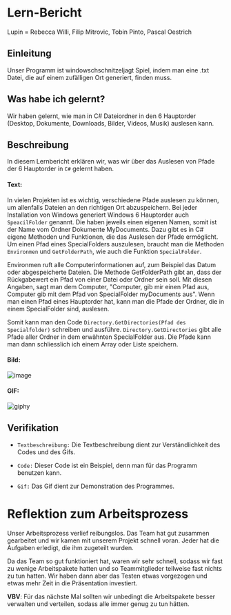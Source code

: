 # Lern-Bericht
Lupin = Rebecca Willi, Filip Mitrovic, Tobin Pinto, Pascal Oestrich

## Einleitung

Unser Programm ist windowschschnitzeljagt Spiel, indem man eine .txt Datei, die auf einem zufälligen Ort generiert, finden muss.

## Was habe ich gelernt?

 Wir haben gelernt, wie man in C# Dateiordner in den 6 Hauptorder (Desktop, Dokumente, Downloads, Bilder, Videos, Musik) auslesen kann.

## Beschreibung
In diesem Lernbericht erklären wir, was wir über das Auslesen von Pfade der 6 Hauptorder in `C#` gelernt haben.


#### Text:
In vielen Projekten ist es wichtig, verschiedene Pfade auslesen zu können, um allenfalls Dateien an den richtigen Ort abzuspeichern. Bei jeder Installation von Windows generiert Windows 6 Hauptorder auch `SpeacilFolder` genannt. Die haben jeweils einen eigenen Namen, somit ist der Name vom Ordner Dokumente MyDocuments.
Dazu gibt es in C# eigene Methoden und Funktionen, die das Auslesen der Pfade ermöglicht. Um einen Pfad eines SpecialFolders auszulesen, braucht man die Methoden
`Environmen` und `GetFolderPath`, wie auch die Funktion `SpecialFolder`.

Environmen ruft alle Computerinformationen auf, zum Beispiel das Datum oder abgespeicherte Dateien. Die Methode GetFolderPath gibt an, dass der Rückgabewert ein Pfad von einer Datei oder Ordner sein soll. Mit diesen Angaben, sagt man dem Computer, "Computer, gib mir einen Pfad aus, Computer gib mit dem Pfad von SpecialFolder myDocuments aus". Wenn man einen Pfad eines Hauptorder hat, kann man die Pfade der Ordner, die in einem SpecialFolder sind, auslesen.

Somit kann man den Code `Directory.GetDirectories(Pfad des Specialfolder)` schreiben und ausführe. `Directory.GetDirectories` gibt alle Pfade aller Ordner in dem erwähnten SpecialFolder aus. Die Pfade kann man dann schliesslich ich einem Array oder Liste speichern.
 
#### Bild:

![image](https://user-images.githubusercontent.com/89131744/229720049-efd09555-4f83-4a57-8701-bdd05961de8e.png)

#### GIF:
![giphy](https://user-images.githubusercontent.com/110892622/229720626-6e019881-c6f3-49f4-bb04-9600b9e40a00.gif)

## Verifikation

* `Textbeschreibung:` Die Textbeschreibung dient zur Verständlichkeit des Codes und des Gifs.

* `Code:` Dieser Code ist ein Beispiel, denn man für das Programm benutzen kann.

* `Gif:` Das Gif dient zur Demonstration des Programmes.

# Reflektion zum Arbeitsprozess

Unser Arbeitsprozess verlief reibungslos. Das Team hat gut zusammen gearbeitet und wir kamen mit unserem Projekt schnell voran. Jeder hat die Aufgaben erledigt, die ihm zugeteilt wurden.

Da das Team so gut funktioniert hat, waren wir sehr schnell, sodass wir fast zu wenige Arbeitspakete hatten und so Teammitglieder teilweise fast nichts zu tun hatten. Wir haben dann aber das Testen etwas vorgezogen und etwas mehr Zeit in die Präsentation investiert.

**VBV**: Für das nächste Mal sollten wir unbedingt die Arbeitspakete besser verwalten und verteilen, sodass alle immer genug zu tun hätten.
